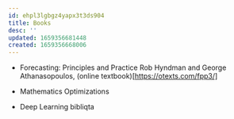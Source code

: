 ```yaml
---
id: ehpl3lgbgz4yapx3t3ds904
title: Books
desc: ''
updated: 1659356681448
created: 1659356668006
---
```

- Forecasting: Principles and Practice Rob Hyndman and George Athanasopoulos, (online textbook)[https://otexts.com/fpp3/]

- Mathematics Optimizations

- Deep Learning bibliqta